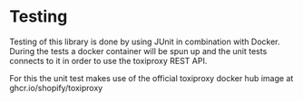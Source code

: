 # Testing

Testing of this library is done by using JUnit in combination with Docker. 
During the tests a docker container will be spun up and the unit tests connects to it in order to use the toxiproxy REST API.

For this the unit test makes use of the official toxiproxy docker hub image at ghcr.io/shopify/toxiproxy
